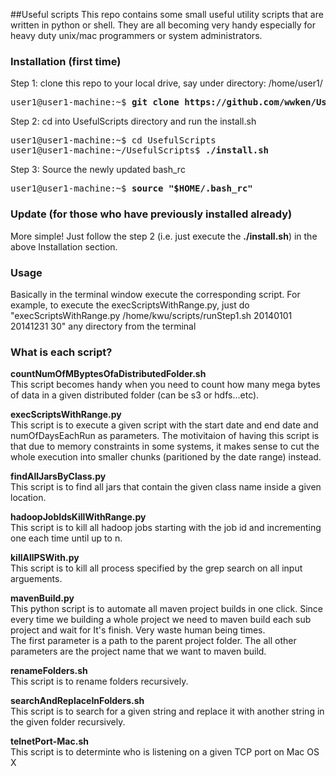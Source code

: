 ##Useful scripts
This repo contains some small useful utility scripts that are written in python or shell.  They are all becoming very handy especially for heavy duty unix/mac programmers or system administrators.

### Installation (first time)
Step 1: clone this repo to your local drive, say under directory: /home/user1/
<pre>
user1@user1-machine:~$ <b>git clone https://github.com/wwken/UsefulScripts.git</b>
</pre>

Step 2: cd into UsefulScripts directory and run the install.sh
<pre>
user1@user1-machine:~$ cd UsefulScripts
user1@user1-machine:~/UsefulScripts$ <b>./install.sh</b>
</pre>

Step 3: Source the newly updated bash_rc
<pre>
user1@user1-machine:~$ <b>source "$HOME/.bash_rc"</b>
</pre>

### Update (for those who have previously installed already)
More simple!  Just follow the step 2 (i.e. just execute the <b>./install.sh</b>) in the above Installation section. 
### Usage
Basically in the terminal window execute the corresponding script.  For example, to execute the execScriptsWithRange.py, just do "execScriptsWithRange.py /home/kwu/scripts/runStep1.sh 20140101 20141231 30" any directory from the terminal

### What is each script?
<b>countNumOfMByptesOfaDistributedFolder.sh</b>
<br/>
This script becomes handy when you need to count how many mega bytes of data in a given distributed folder (can be s3 or hdfs...etc).

<b>execScriptsWithRange.py</b>
<br/>
This script is to execute a given script with the start date and end date and numOfDaysEachRun as parameters.
The motivitaion of having this script is that due to memory constraints in some systems, it makes sense to cut the whole execution into smaller chunks (paritioned by the date range) instead.

<b>findAllJarsByClass.py</b>
<br/>
This script is to find all jars that contain the given class name inside a given location.

<b>hadoopJobIdsKillWithRange.py</b>
<br/>
This script is to kill all hadoop jobs starting with the job id and incrementing one each time until up to n.

<b>killAllPSWith.py</b>
<br/>
This script is to kill all process specified by the grep search on all input arguements.

<b>mavenBuild.py</b>
<br/>
This python script is to automate all maven project builds in one click.  Since every time we building a whole project we need to maven build each sub project and wait for It's finish.  Very waste human being times.  
The first parameter is a path to the parent project folder.
The all other parameters are the project name that we want to maven build.

<b>renameFolders.sh</b>
<br/>
This script is to rename folders recursively.  

<b>searchAndReplaceInFolders.sh</b>
<br/>
This script is to search for a given string and replace it with another string in the given folder recursively.  

<b>telnetPort-Mac.sh</b>
<br/>
This script is to determinte who is listening on a given TCP port on Mac OS X
